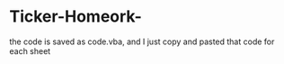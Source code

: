 # Ticker-Homeork-
the code is saved as code.vba, and I just copy and pasted that code for each sheet 
